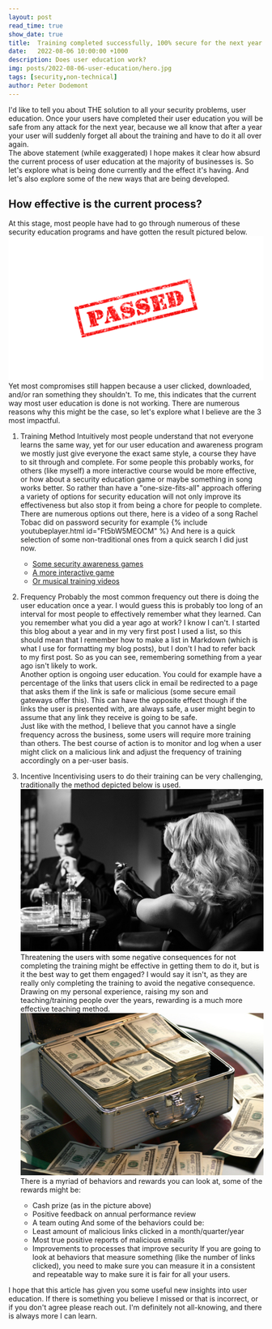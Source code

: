 ```yaml
---
layout: post
read_time: true
show_date: true
title:  Training completed successfully, 100% secure for the next year
date:   2022-08-06 10:00:00 +1000
description: Does user education work?
img: posts/2022-08-06-user-education/hero.jpg
tags: [security,non-technical]
author: Peter Dodemont
---
```

I'd like to tell you about THE solution to all your security problems, user education. Once your users have completed their user education you will be safe from any attack for the next year, because we all know that after a year your user will suddenly forget all about the training and have to do it all over again.  
The above statement (while exaggerated) I hope makes it clear how absurd the current process of user education at the majority of businesses is. So let's explore what is being done currently and the effect it's having. And let's also explore some of the new ways that are being developed.

## How effective is the current process?

At this stage, most people have had to go through numerous of these security education programs and have gotten the result pictured below.  
![Word passed in red in the form of a stamp](/assets/img/posts/2022-08-06-user-education/passed.png "Passed Stamp")  
Yet most compromises still happen because a user clicked, downloaded, and/or ran something they shouldn't. To me, this indicates that the current way most user education is done is not working. There are numerous reasons why this might be the case, so let's explore what I believe are the 3 most impactful. 
1. Training Method
    Intuitively most people understand that not everyone learns the same way, yet for our user education and awareness program we mostly just give everyone the exact same style, a course they have to sit through and complete. For some people this probably works, for others (like myself) a more interactive course would be more effective, or how about a security education game or maybe something in song works better. So rather than have a "one-size-fits-all" approach offering a variety of options for security education will not only improve its effectiveness but also stop it from being a chore for people to complete.  
    There are numerous options out there, here is a video of a song Rachel Tobac did on password security for example
    {% include youtubeplayer.html id="Ft5bW5MEOCM" %}
    And here is a quick selection of some non-traditional ones from a quick search I did just now.
    - [Some security awareness games](https://www.cdse.edu/Training/Security-Awareness-Games/)
    - [A more interactive game](https://teachprivacy.com/privacy-and-security-training-games/)
    - [Or musical training videos](https://twitter.com/RachelTobac/status/1554444909993607170)

2. Frequency
    Probably the most common frequency out there is doing the user education once a year. I would guess this is probably too long of an interval for most people to effectively remember what they learned. Can you remember what you did a year ago at work? I know I can't. I started this blog about a year and in my very first post I used a list, so this should mean that I remember how to make a list in Markdown (which is what I use for formatting my blog posts), but I don't I had to refer back to my first post. So as you can see, remembering something from a year ago isn't likely to work.  
    Another option is ongoing user education. You could for example have a percentage of the links that users click in email be redirected to a page that asks them if the link is safe or malicious (some secure email gateways offer this). This can have the opposite effect though if the links the user is presented with, are always safe, a user might begin to assume that any link they receive is going to be safe.  
    Just like with the method, I believe that you cannot have a single frequency across the business, some users will require more training than others. The best course of action is to monitor and log when a user might click on a malicious link and adjust the frequency of training accordingly on a per-user basis.
3. Incentive
    Incentivising users to do their training can be very challenging, traditionally the method depicted below is used.  
    ![Woman with light hair pointing a gun at a man with dark hair across a table, in black and white](/assets/img/posts/2022-08-06-user-education/threat.jpg "Threat")  
    Threatening the users with some negative consequences for not completing the training might be effective in getting them to do it, but is it the best way to get them engaged? I would say it isn't, as they are really only completing the training to avoid the negative consequence.  
    Drawing on my personal experience, raising my son and teaching/training people over the years, rewarding is a much more effective teaching method.  
    ![Small metal money box full of cash in 3 neat stacks](/assets/img/posts/2022-08-06-user-education/reward.jpg "Reward")  
    There is a myriad of behaviors and rewards you can look at, some of the rewards might be:
    - Cash prize (as in the picture above)
    - Positive feedback on annual performance review
    - A team outing
    And some of the behaviors could be:
    - Least amount of malicious links clicked in a month/quarter/year
    - Most true positive reports of malicious emails
    - Improvements to processes that improve security
    If you are going to look at behaviors that measure something (like the number of links clicked), you need to make sure you can measure it in a consistent and repeatable way to make sure it is fair for all your users.

I hope that this article has given you some useful new insights into user education. If there is something you believe I missed or that is incorrect, or if you don't agree please reach out. I'm definitely not all-knowing, and there is always more I can learn.